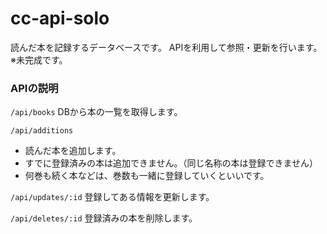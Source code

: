 # cc-api-solo
読んだ本を記録するデータベースです。
APIを利用して参照・更新を行います。
※未完成です。

### APIの説明
`/api/books`
DBから本の一覧を取得します。

`/api/additions`
- 読んだ本を追加します。
- すでに登録済みの本は追加できません。（同じ名称の本は登録できません）
- 何巻も続く本などは、巻数も一緒に登録していくといいです。

`/api/updates/:id`
登録してある情報を更新します。

`/api/deletes/:id`
登録済みの本を削除します。




